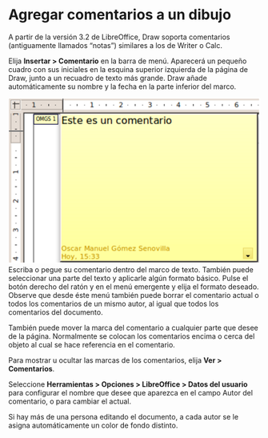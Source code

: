 
# Agregar comentarios a un dibujo

A partir de la versión 3.2 de LibreOffice, Draw soporta comentarios (antiguamente llamados “notas”) similares a los de Writer o Calc.

Elija **Insertar &gt; Comentario** en la barra de menú. Aparecerá un pequeño cuadro con sus iniciales en la esquina superior izquierda de la página de Draw, junto a un recuadro de texto más grande. Draw añade automáticamente su nombre y la fecha en la parte inferior del marco.

![](https://raw.githubusercontent.com/catedu/libreOffice-la-suite-ofimatica-libre/master/img/Captura_de_pantalla_2016-11-30_a_las_15.39.01.png)
Escriba o pegue su comentario dentro del marco de texto. También puede seleccionar una parte del texto y aplicarle algún formato básico. Pulse el botón derecho del ratón y en el menú emergente y elija el formato deseado. Observe que desde éste menú también puede borrar el comentario actual o todos los comentarios de un mismo autor, al igual que todos los comentarios del documento.

También puede mover la marca del comentario a cualquier parte que desee de la página. Normalmente se colocan los comentarios encima o cerca del objeto al cual se hace referencia en el comentario.

Para mostrar u ocultar las marcas de los comentarios, elija **Ver &gt; Comentarios**.

Seleccione **Herramientas &gt; Opciones &gt; LibreOffice &gt; Datos del usuario** para configurar el nombre que desee que aparezca en el campo Autor del comentario, o para cambiar el actual.

Si hay más de una persona editando el documento, a cada autor se le asigna automáticamente un color de fondo distinto.

